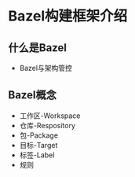 # Bazel构建框架介绍

## 什么是Bazel

* Bazel与架构管控


## Bazel概念

* 工作区-Workspace
* 仓库-Respository
* 包-Package
* 目标-Target
* 标签-Label
* 规则
